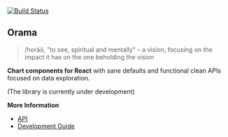 [![Build Status](https://travis-ci.org/kensho/orama.svg)](https://travis-ci.org/kensho/orama)


## Orama
> /horáō, "to see, spiritual and mentally" – a vision, focusing on the impact it has on the one beholding the vision

**Chart components for React** with sane defaults and functional clean APIs focused on data exploration.

(The library is currently under development)

**More Information**

- [API](/docs/api.md)
- [Development Guide](/docs/development.md)
